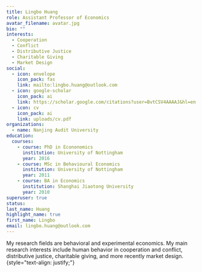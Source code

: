 ```yaml
---
title: Lingbo Huang
role: Assistant Professor of Economics
avatar_filename: avatar.jpg
bio: ""
interests:
  - Cooperation
  - Conflict
  - Distributive Justice
  - Charitable Giving
  - Market Design
social:
  - icon: envelope
    icon_pack: fas
    link: mailto:lingbo.huang@outlook.com
  - icon: google-scholar
    icon_pack: ai
    link: https://scholar.google.com/citations?user=BvtCSV4AAAAJ&hl=en
  - icon: cv
    icon_pack: ai
    link: uploads/cv.pdf
organizations:
  - name: Nanjing Audit University
education:
  courses:
    - course: PhD in Econonomics
      institution: University of Nottingham
      year: 2016
    - course: MSc in Behavioural Economics
      institution: University of Nottingham
      year: 2011
    - course: BA in Economics
      institution: Shanghai Jiaotong University
      year: 2010
superuser: true
status:
last_name: Huang
highlight_name: true
first_name: Lingbo
email: lingbo.huang@outlook.com
---
```


My research fields are behavioral and experimental economics. My main research interests include human behavior in cooperation and conflict, distributive justice, charitable giving, and more recently market design.
{style="text-align: justify;"}
